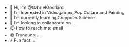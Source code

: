 - 👋 Hi, I’m @GabrielGoddard
- 👀 I’m interested in Videogames, Pop Culture and Painting
- 🌱 I’m currently learning Computer Science
- 💞️ I’m looking to collaborate on ...
- 📫 How to reach me: email
- 😄 Pronouns: ...
- ⚡ Fun fact: ...

<!---
GabrielGoddard/GabrielGoddard is a ✨ special ✨ repository because its `README.md` (this file) appears on your GitHub profile.
You can click the Preview link to take a look at your changes.
--->
